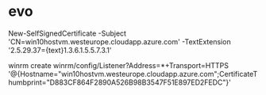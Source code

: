 # evo


New-SelfSignedCertificate -Subject 'CN=win10hostvm.westeurope.cloudapp.azure.com' -TextExtension '2.5.29.37={text}1.3.6.1.5.5.7.3.1'

winrm create winrm/config/Listener?Address=*+Transport=HTTPS '@{Hostname="win10hostvm.westeurope.cloudapp.azure.com";CertificateThumbprint="D883CF864F2890A526B98B3547F51E897ED2FEDC"}'